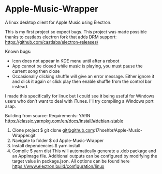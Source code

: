 # Apple-Music-Wrapper
A linux desktop client for Apple Music using Electron.

This is my first project so expect bugs. This project was made possible thanks to castlabs electron fork that adds DRM support: https://github.com/castlabs/electron-releases/

Known bugs:
- Icon does not appear in KDE menu until after a reboot
- App cannot be closed while music is playing, you must pause the current song then close
- Occasionally clicking shuffle will give an error message. Either ignore it and click it again or click play then enable shuffle from the control bar instead.

I made this specifically for linux but I could see it being useful for Windows users who don't want to deal with iTunes. I'll try compiling a Windows port asap.

Building from source:
Requirements: YARN https://classic.yarnpkg.com/en/docs/install/#debian-stable

1. Clone project
$ git clone git@github.com:17hoehbr/Apple-Music-Wrapper.git
2. Navigate to folder 
$ cd Apple-Music-Wrapper
3. Install dependencies
$ yarn install
4. Compile
$ yarn dist
This will automatically generate a .deb package and an AppImage file. Additional outputs can be configured by modifying the target value in package.json. All options can be found here https://www.electron.build/configuration/linux


